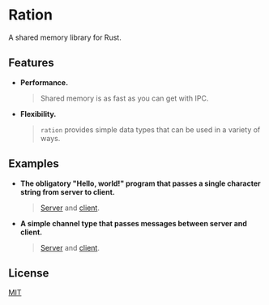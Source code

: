 


# Ration

A shared memory library for Rust.

## Features

- **Performance.**
  > Shared memory is as fast as you can get with IPC.
- **Flexibility.**
  > `ration` provides simple data types that can be used in a variety of ways.

## Examples

- **The obligatory "Hello, world!" program that passes a single character string from server to client.**
  > [Server](./examples/helloworld_server.rs) and [client](./examples/helloworld_client.rs).
- **A simple channel type that passes messages between server and client.**
  > [Server](./examples/channel_server.rs) and [client](./examples/channel_client.rs).

## License

[MIT](./LICENSE)
